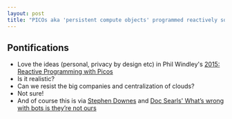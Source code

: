 ```yaml
---
layout: post
title: "PICOs aka 'persistent compute objects' programmed reactively so we can have our own personal clouds"
---
```


## Pontifications
* Love the ideas (personal, privacy by design etc) in Phil Windley's [2015: Reactive Programming with Picos](http://www.windley.com/archives/2015/11/reactive_programming_with_picos.shtml) 
* Is it realistic?
* Can we resist the big companies and centralization of clouds?
* Not sure!
* And of course this is via [Stephen Downes](https://www.downes.ca/post/68188)  and [Doc Searls' What’s wrong with bots is they’re not ours](https://blogs.harvard.edu/doc/2018/06/07/bots/) 


